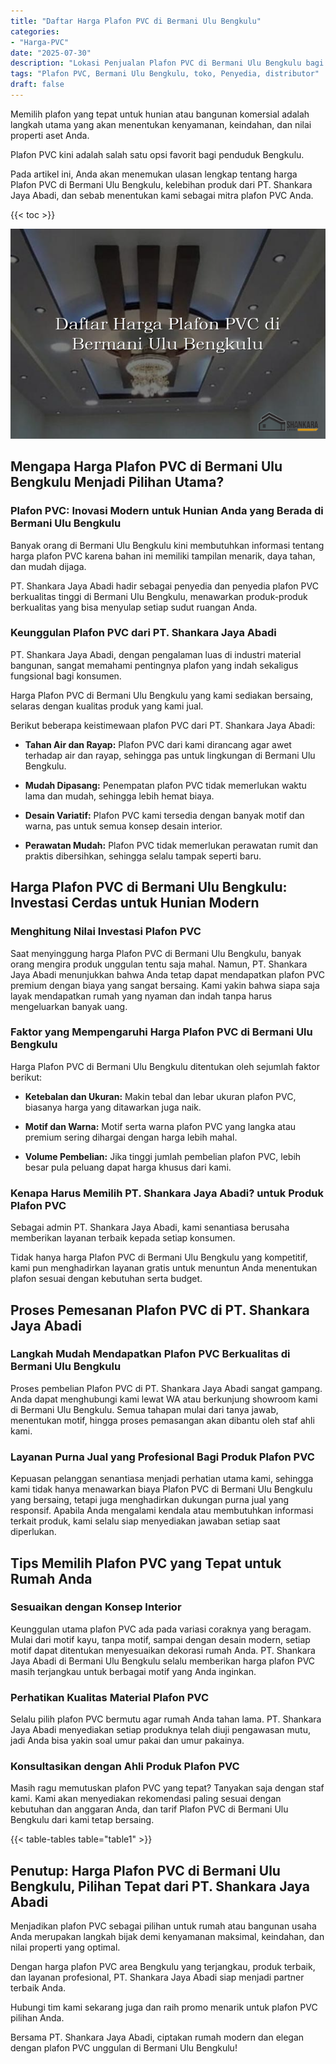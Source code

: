```yaml
---
title: "Daftar Harga Plafon PVC di Bermani Ulu Bengkulu"
categories: 
- "Harga-PVC"
date: "2025-07-30"
description: "Lokasi Penjualan Plafon PVC di Bermani Ulu Bengkulu bagi rumah, office, serta gerai. Panel berkualitas, pilihan motif, pilihan warna elegan, dengan servis pemasangan ditangani oleh teknisi ahli serta jaminan resmi!|Jasa penyediaan Plafon PVC di Bermani Ulu Bengkulu untuk kebutuhan rumah, perkantoran, maupun gerai, dengan produk terbaik dan pemasangan oleh tim berpengalaman serta jaminan resmi.|Alternatif Plafon PVC di Bermani Ulu Bengkulu yang terbukti untuk tempat tinggal, office, serta ritel, dengan panel berkualitas dan pemasangan ditangani oleh tenaga ahli berpengalaman serta garansi resmi.|Penyediaan Plafon PVC di Bermani Ulu Bengkulu untuk rumah, perkantoran, dan gerai, dengan produk terbaik dan instalasi oleh tim berpengalaman, lengkap dengan jaminan resmi.}"
tags: "Plafon PVC, Bermani Ulu Bengkulu, toko, Penyedia, distributor"
draft: false
---
```


Memilih plafon yang tepat untuk hunian atau bangunan komersial adalah langkah utama yang akan menentukan kenyamanan, keindahan, dan nilai properti aset Anda.

Plafon PVC kini adalah salah satu opsi favorit bagi penduduk Bengkulu.

Pada artikel ini, Anda akan menemukan ulasan lengkap tentang harga Plafon PVC di Bermani Ulu Bengkulu, kelebihan produk dari PT. Shankara Jaya Abadi, dan sebab menentukan kami sebagai mitra plafon PVC Anda.

{{< toc >}}

![Daftar Harga Plafon PVC di Bermani Ulu Bengkulu](/images/Harga-PVC/Daftar-Harga-Plafon-PVC-di-Bermani-Ulu-Bengkulu.png)


## Mengapa Harga Plafon PVC di Bermani Ulu Bengkulu Menjadi Pilihan Utama?

### Plafon PVC: Inovasi Modern untuk Hunian Anda yang Berada di Bermani Ulu Bengkulu

Banyak orang di Bermani Ulu Bengkulu kini membutuhkan informasi tentang harga plafon PVC karena bahan ini memiliki tampilan menarik, daya tahan, dan mudah dijaga.

PT. Shankara Jaya Abadi hadir sebagai penyedia dan penyedia plafon PVC berkualitas tinggi di Bermani Ulu Bengkulu, menawarkan produk-produk berkualitas yang bisa menyulap setiap sudut ruangan Anda.

### Keunggulan Plafon PVC dari PT. Shankara Jaya Abadi

PT. Shankara Jaya Abadi, dengan pengalaman luas di industri material bangunan, sangat memahami pentingnya plafon yang indah sekaligus fungsional bagi konsumen.

Harga Plafon PVC di Bermani Ulu Bengkulu yang kami sediakan bersaing, selaras dengan kualitas produk yang kami jual.

Berikut beberapa keistimewaan plafon PVC dari PT. Shankara Jaya Abadi:

- **Tahan Air dan Rayap:** Plafon PVC dari kami dirancang agar awet terhadap air dan rayap, sehingga pas untuk lingkungan di Bermani Ulu Bengkulu.

- **Mudah Dipasang:** Penempatan plafon PVC tidak memerlukan waktu lama dan mudah, sehingga lebih hemat biaya.

- **Desain Variatif:** Plafon PVC kami tersedia dengan banyak motif dan warna, pas untuk semua konsep desain interior.

- **Perawatan Mudah:** Plafon PVC tidak memerlukan perawatan rumit dan praktis dibersihkan, sehingga selalu tampak seperti baru.

## Harga Plafon PVC di Bermani Ulu Bengkulu: Investasi Cerdas untuk Hunian Modern

### Menghitung Nilai Investasi Plafon PVC

Saat menyinggung harga Plafon PVC di Bermani Ulu Bengkulu, banyak orang mengira produk unggulan tentu saja mahal. Namun, PT. Shankara Jaya Abadi menunjukkan bahwa Anda tetap dapat mendapatkan plafon PVC premium dengan biaya yang sangat bersaing. Kami yakin bahwa siapa saja layak mendapatkan rumah yang nyaman dan indah tanpa harus mengeluarkan banyak uang.

### Faktor yang Mempengaruhi Harga Plafon PVC di Bermani Ulu Bengkulu

Harga Plafon PVC di Bermani Ulu Bengkulu ditentukan oleh sejumlah faktor berikut:

- **Ketebalan dan Ukuran:** Makin tebal dan lebar ukuran plafon PVC, biasanya harga yang ditawarkan juga naik.

- **Motif dan Warna:** Motif serta warna plafon PVC yang langka atau premium sering dihargai dengan harga lebih mahal.

- **Volume Pembelian:** Jika tinggi jumlah pembelian plafon PVC, lebih besar pula peluang dapat harga khusus dari kami.

### Kenapa Harus Memilih PT. Shankara Jaya Abadi? untuk Produk Plafon PVC

Sebagai admin PT. Shankara Jaya Abadi, kami senantiasa berusaha memberikan layanan terbaik kepada setiap konsumen.

Tidak hanya harga Plafon PVC di Bermani Ulu Bengkulu yang kompetitif, kami pun menghadirkan layanan gratis untuk menuntun Anda menentukan plafon sesuai dengan kebutuhan serta budget.

## Proses Pemesanan Plafon PVC di PT. Shankara Jaya Abadi

### Langkah Mudah Mendapatkan Plafon PVC Berkualitas di Bermani Ulu Bengkulu

Proses pembelian Plafon PVC di PT. Shankara Jaya Abadi sangat gampang. Anda dapat menghubungi kami lewat WA atau berkunjung showroom kami di Bermani Ulu Bengkulu. Semua tahapan mulai dari tanya jawab, menentukan motif, hingga proses pemasangan akan dibantu oleh staf ahli kami.

### Layanan Purna Jual yang Profesional Bagi Produk Plafon PVC

Kepuasan pelanggan senantiasa menjadi perhatian utama kami, sehingga kami tidak hanya menawarkan biaya Plafon PVC di Bermani Ulu Bengkulu yang bersaing, tetapi juga menghadirkan dukungan purna jual yang responsif. Apabila Anda mengalami kendala atau membutuhkan informasi terkait produk, kami selalu siap menyediakan jawaban setiap saat diperlukan.

## Tips Memilih Plafon PVC yang Tepat untuk Rumah Anda

### Sesuaikan dengan Konsep Interior

Keunggulan utama plafon PVC ada pada variasi coraknya yang beragam. Mulai dari motif kayu, tanpa motif, sampai dengan desain modern, setiap motif dapat ditentukan menyesuaikan dekorasi rumah Anda. PT. Shankara Jaya Abadi di Bermani Ulu Bengkulu selalu memberikan harga plafon PVC masih terjangkau untuk berbagai motif yang Anda inginkan.

### Perhatikan Kualitas Material Plafon PVC

Selalu pilih plafon PVC bermutu agar rumah Anda tahan lama. PT. Shankara Jaya Abadi menyediakan setiap produknya telah diuji pengawasan mutu, jadi Anda bisa yakin soal umur pakai dan umur pakainya.

### Konsultasikan dengan Ahli Produk Plafon PVC

Masih ragu memutuskan plafon PVC yang tepat? Tanyakan saja dengan staf kami. Kami akan menyediakan rekomendasi paling sesuai dengan kebutuhan dan anggaran Anda, dan tarif Plafon PVC di Bermani Ulu Bengkulu dari kami tetap bersaing.

{{< table-tables table="table1" >}}

## Penutup: Harga Plafon PVC di Bermani Ulu Bengkulu, Pilihan Tepat dari PT. Shankara Jaya Abadi

Menjadikan plafon PVC sebagai pilihan untuk rumah atau bangunan usaha Anda merupakan langkah bijak demi kenyamanan maksimal, keindahan, dan nilai properti yang optimal.

Dengan harga plafon PVC area Bengkulu yang terjangkau, produk terbaik, dan layanan profesional, PT. Shankara Jaya Abadi siap menjadi partner terbaik Anda.

Hubungi tim kami sekarang juga dan raih promo menarik untuk plafon PVC pilihan Anda.

Bersama PT. Shankara Jaya Abadi, ciptakan rumah modern dan elegan dengan plafon PVC unggulan di Bermani Ulu Bengkulu!